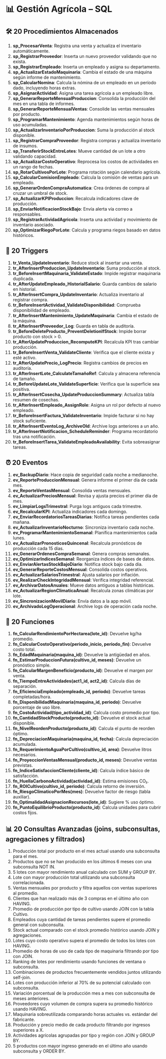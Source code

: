 # 📊 Gestión Agrícola – SQL

## 🛠️ 20 Procedimientos Almacenados

1. **sp_ProcesarVenta**: Registra una venta y actualiza el inventario automáticamente.
2. **sp_RegistrarProveedor**: Inserta un nuevo proveedor validando que no exista.
3. **sp_RegistrarEmpleado**: Inserta un empleado y asigna su departamento.
4. **sp_ActualizarEstadoMaquinaria**: Cambia el estado de una máquina según informe de mantenimiento.
5. **sp_CalcularNomina**: Calcula la nómina de un empleado en un período dado, incluyendo horas extras.
6. **sp_AsignarActividad**: Asigna una tarea agrícola a un empleado libre.
7. **sp_GenerarReporteMensualProduccion**: Consolida la producción del mes en una tabla de informes.
8. **sp_GenerarReporteMensualVentas**: Consolide las ventas mensuales por producto.
9. **sp_ProgramarMantenimiento**: Agenda mantenimientos según horas de uso acumuladas.
10. **sp_ActualizarInventarioPorProduccion**: Suma la producción al stock disponible.
11. **sp_RegistrarCompraProveedor**: Registra compras y actualiza inventario de insumos.
12. **sp_TransferirStockEntreLotes**: Mueve cantidad de un lote a otro validando capacidad.
13. **sp_ActualizarCostoOperativo**: Reprocesa los costos de actividades en un rango de fechas.
14. **sp_RotarCultivosPorLote**: Programa rotación según calendario agrícola.
15. **sp_CalcularComisionEmpleado**: Calcula la comisión de ventas para un empleado.
16. **sp_GenerarOrdenCompraAutomatica**: Crea órdenes de compra al cruzar un umbral de stock.
17. **sp_ActualizarKPIProduccion**: Recalcula indicadores clave de producción.
18. **sp_EnviarNotificacionStockBajo**: Envía alerta vía correo a responsables.
19. **sp_RegistrarActividadAgricola**: Inserta una actividad y movimiento de inventario asociado.
20. **sp_OptimizarRiegoPorLote**: Calcula y programa riegos basado en datos históricos.

## 🔄 20 Triggers

1. **tr_Venta_UpdateInventario**: Reduce stock al insertar una venta.
2. **tr_AfterInsertProduccion_UpdateInventario**: Suma producción al stock.
3. **tr_BeforeInsertMaquinaria_ValidateEstado**: Impide registrar maquinaria duplicada.
4. **tr_AfterUpdateEmpleado_HistorialSalario**: Guarda cambios de salario en historial.
5. **tr_AfterInsertCompra_UpdateInventario**: Actualiza inventario al registrar compra.
6. **tr_BeforeInsertActividad_ValidateDisponibilidad**: Comprueba disponibilidad de empleado.
7. **tr_AfterInsertMantenimiento_UpdateMaquinaria**: Cambia el estado de la máquina.
8. **tr_AfterInsertProveedor_Log**: Guarda en tabla de auditoría.
9. **tr_BeforeDeleteProducto_PreventDeletionIfStock**: Impide borrar producto con stock > 0.
10. **tr_AfterUpdateProduccion_RecomputeKPI**: Recalcula KPI tras cambiar producción.
11. **tr_BeforeInsertVenta_ValidateCliente**: Verifica que el cliente exista y esté activo.
12. **tr_AfterUpdatePrecio_LogPrecio**: Registra cambios de precios en auditoría.
13. **tr_AfterInsertLote_CalculateTamañoRef**: Calcula y almacena referencia de tamaño.
14. **tr_BeforeUpdateLote_ValidateSuperficie**: Verifica que la superficie sea positiva.
15. **tr_AfterInsertCosecha_UpdateProduccionSummary**: Actualiza tabla resumen de cosechas.
16. **tr_AfterInsertEmpleado_AssignRole**: Asigna un rol por defecto al nuevo empleado.
17. **tr_BeforeInsertFactura_ValidateInventario**: Impide facturar si no hay stock suficiente.
18. **tr_AfterInsertEventoLog_ArchiveOld**: Archive logs anteriores a un año.
19. **tr_AfterInsertNotificacion_ScheduleReminder**: Programa recordatorio tras una notificación.
20. **tr_BeforeInsertTarea_ValidateEmpleadoAvailability**: Evita sobreasignar tareas.

## ⏰ 20 Eventos

1. **ev_BackupDiario**: Hace copia de seguridad cada noche a medianoche.
2. **ev_ReporteProduccionMensual**: Genera informe el primer día de cada mes.
3. **ev_ReporteVentasMensual**: Consolida ventas mensuales.
4. **ev_ActualizarPreciosMensual**: Revisa y ajusta precios el primer día de mes.
5. **ev_LimpiarLogsTrimestral**: Purga logs antiguos cada trimestre.
6. **ev_RecalcularKPI**: Actualiza indicadores cada domingo.
7. **ev_EnviarRecordatoriosTareasDiarias**: Notifica tareas pendientes cada mañana.
8. **ev_ActualizarInventarioNocturno**: Sincroniza inventario cada noche.
9. **ev_ProgramarMantenimientoSemanal**: Planifica mantenimientos cada lunes.
10. **ev_ActualizarPronosticosQuincenal**: Recalcula pronósticos de producción cada 15 días.
11. **ev_GenerarOrdenesCompraSemanal**: Genera compras semanales.
12. **ev_OptimizarIndicesSemanal**: Reorganiza índices de bases de datos.
13. **ev_EnviarAlertasStockBajoDiario**: Notifica stock bajo cada día.
14. **ev_GenerarReporteCostosMensual**: Consolida costos operativos.
15. **ev_ActualizarSalariosTrimestral**: Ajusta salarios por inflación.
16. **ev_RealizarCheckIntegridadMensual**: Verifica integridad referencial.
17. **ev_ArchivarDatosAnuales**: Mueve datos antiguos a tablas históricas.
18. **ev_ActualizarRegionClimaticaAnual**: Recalcula zonas climáticas por lote.
19. **ev_SincronizacionMovilDiario**: Envía datos a la app móvil.
20. **ev_ArchivadoLogOperacional**: Archive logs de operación cada noche.

## 📐 20 Funciones

1. **fn_CalcularRendimientoPorHectarea(lote_id)**: Devuelve kg/ha promedio.
2. **fn_CalcularCostoOperativo(periodo_inicio, periodo_fin)**: Devuelve costo total.
3. **fn_EdadMaquinaria(maquina_id)**: Devuelve la antigüedad en años.
4. **fn_EstimarProduccionFutura(cultivo_id, meses)**: Devuelve un pronóstico simple.
5. **fn_CalcularMargenBeneficio(producto_id)**: Devuelve el margen por venta.
6. **fn_TiempoEntreActividades(act1_id, act2_id)**: Calcula días de separación.
7. **fn_EficienciaEmpleado(empleado_id, periodo)**: Devuelve tareas completadas/hora.
8. **fn_DisponibilidadMaquinaria(maquina_id, periodo)**: Devuelve porcentaje de uso libre.
9. **fn_CostoActividad(tipo_actividad_id)**: Calcula costo promedio por tipo.
10. **fn_CantidadStockProducto(producto_id)**: Devuelve el stock actual disponible.
11. **fn_NivelReordenProducto(producto_id)**: Calcula el punto de reorden óptimo.
12. **fn_DepreciacionMaquinaria(maquina_id, fecha)**: Calcula depreciación acumulada.
13. **fn_RequerimientoAguaPorCultivo(cultivo_id, area)**: Devuelve litros necesarios.
14. **fn_ProyeccionVentasMensual(producto_id, meses)**: Devuelve ventas previstas.
15. **fn_IndiceSatisfaccionCliente(cliente_id)**: Calcula índice básico de satisfacción.
16. **fn_HuellaCarbonoActividad(actividad_id)**: Estima emisiones CO₂.
17. **fn_ROICultivo(cultivo_id, periodo)**: Calcula retorno de inversión.
18. **fn_RiesgoClimaticoPorMes(mes)**: Devuelve factor de riesgo (tabla auxiliar).
19. **fn_OptimalidadAsignacionRecursos(lote_id)**: Sugiere % uso óptimo.
20. **fn_PuntoEquilibrioProducto(producto_id)**: Calcula unidades para cubrir costos fijos.

## 📊 20 Consultas Avanzadas (joins, subconsultas, agregaciones y filtrados)

1. Producción total por producto en el mes actual usando una subconsulta para el mes.
2. Productos que no se han producido en los últimos 6 meses con una subconsulta NOT IN.
3. 5 lotes con mayor rendimiento anual calculado con SUM y GROUP BY.
4. Lote con mayor producción total utilizando una subconsulta correlacionada.
5. Ventas mensuales por producto y filtra aquellos con ventas superiores al promedio.
6. Clientes que han realizado más de 3 compras en el último año con HAVING.
7. Promedio de producción por tipo de cultivo usando JOIN con la tabla Cultivo.
8. Empleados cuya cantidad de tareas pendientes supere el promedio general con subconsulta.
9. Stock actual comparado con el stock promedio histórico usando JOIN y agregaciones.
10. Lotes cuyo costo operativo supera el promedio de todos los lotes con HAVING.
11. Promedio de horas de uso de cada tipo de maquinaria filtrando por tipo con JOIN.
12. Ranking de lotes por rendimiento usando funciones de ventana o subconsulta.
13. Combinaciones de productos frecuentemente vendidos juntos utilizando self-join.
14. Lotes con producción inferior al 70% de su potencial calculado con subconsulta.
15. Variación porcentual de la producción mes a mes con subconsulta de meses anteriores.
16. Proveedores cuyo volumen de compra supera su promedio histórico usando HAVING.
17. Maquinaria sobreutilizada comparando horas actuales vs. estándar del fabricante.
18. Producción y precio medio de cada producto filtrando por ingresos superiores a X.
19. Actividades agrícolas agrupadas por tipo y región con JOIN y GROUP BY.
20. 5 productos con mayor ingreso generado en el último año usando subconsulta y ORDER BY.